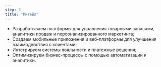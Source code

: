 ```yaml
---
step: 3
title: "Ритейл"
---
```


- Разрабатываем платформы для управления товарными запасами, аналитики продаж и персонализированного маркетинга;  
- Создаем мобильные приложения и веб-платформы для улучшения взаимодействия с клиентами;  
- Интегрируем системы лояльности и платежные решения;  
- Оптимизируем бизнес-процессы с помощью автоматизации и аналитики.  
